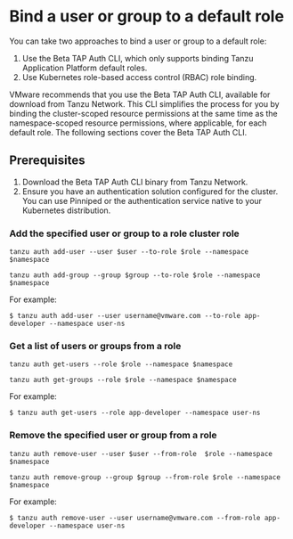 # Bind a user or group to a default role

You can take two approaches to bind a user or group to a default role:

1. Use the Beta TAP Auth CLI, which only supports binding Tanzu Application Platform default roles.
1. Use Kubernetes role-based access control (RBAC) role binding.

VMware recommends that you use the Beta TAP Auth CLI, available for download from Tanzu Network. This CLI simplifies the process for you by binding the cluster-scoped resource permissions at the same time as the namespace-scoped resource permissions, where applicable, for each default role. The following sections cover the Beta TAP Auth CLI.

## Prerequisites

1. Download the Beta TAP Auth CLI binary from Tanzu Network.
1. Ensure you have an authentication solution configured for the cluster. You can use Pinniped or the authentication service native to your Kubernetes distribution.

### Add the specified user or group to a role cluster role

```
tanzu auth add-user --user $user --to-role $role --namespace $namespace

tanzu auth add-group --group $group --to-role $role --namespace $namespace
```

For example:

```
$ tanzu auth add-user --user username@vmware.com --to-role app-developer --namespace user-ns
```

### Get a list of users or groups from a role

```
tanzu auth get-users --role $role --namespace $namespace

tanzu auth get-groups --role $role --namespace $namespace
```

For example:

```
$ tanzu auth get-users --role app-developer --namespace user-ns
```

### Remove the specified user or group from a role

```
tanzu auth remove-user --user $user --from-role  $role --namespace $namespace

tanzu auth remove-group --group $group --from-role $role --namespace $namespace
```

For example:

```
$ tanzu auth remove-user --user username@vmware.com --from-role app-developer --namespace user-ns
```
